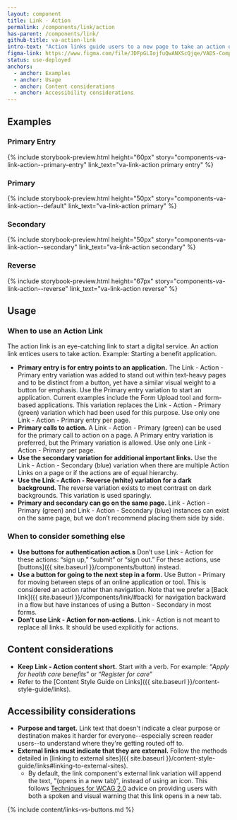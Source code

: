 ```yaml
---
layout: component
title: Link - Action
permalink: /components/link/action
has-parent: /components/link/
github-title: va-action-link
intro-text: "Action links guide users to a new page to take an action or to start an online tool or digital service."
figma-link: https://www.figma.com/file/JDFpGLIojfuQwANXScQjqe/VADS-Component-Examples?type=design&node-id=1312%3A10315&mode=design&t=nYOotVcwdpiMCL5C-1
status: use-deployed
anchors:
  - anchor: Examples
  - anchor: Usage
  - anchor: Content considerations
  - anchor: Accessibility considerations
---
```


## Examples

### Primary Entry

{% include storybook-preview.html height="60px" story="components-va-link-action--primary-entry" link_text="va-link-action primary entry"  %}

### Primary

{% include storybook-preview.html height="50px" story="components-va-link-action--default" link_text="va-link-action primary"  %}

### Secondary

{% include storybook-preview.html height="50px" story="components-va-link-action--secondary" link_text="va-link-action secondary" %}

### Reverse

{% include storybook-preview.html height="67px" story="components-va-link-action--reverse" link_text="va-link-action reverse" %}

## Usage

### When to use an Action Link

The action link is an eye-catching link to start a digital service. An action link entices users to take action. Example: Starting a benefit application.

* **Primary entry is for entry points to an application.** The Link - Action - Primary entry variation was added to stand out within text-heavy pages and to be distinct from a button, yet have a similar visual weight to a button for emphasis. Use the Primary entry variation to start an application. Current examples include the Form Upload tool and form-based applications. This variation replaces the Link - Action - Primary (green) variation which had been used for this purpose. Use only one Link - Action - Primary entry per page.
* **Primary calls to action.** A Link - Action - Primary (green) can be used for the primary call to action on a page. A Primary entry variation is preferred, but the Primary variation is allowed. Use only one Link - Action - Primary per page.
* **Use the secondary variation for additional important links.** Use the Link - Action - Secondary (blue) variation when there are multiple Action Links on a page or if the actions are of equal hierarchy.
* **Use the Link - Action - Reverse (white) variation for a dark background.** The reverse variation exists to meet contrast on dark backgrounds. This variation is used sparingly.
* **Primary and secondary can go on the same page.** Link - Action - Primary (green) and Link - Action - Secondary (blue) instances can exist on the same page, but we don’t recommend placing them side by side.

### When to consider something else

* **Use buttons for authentication action.s** Don’t use Link - Action for these actions: “sign up,” “submit” or “sign out.” For these actions, use [buttons]({{ site.baseurl }}/components/button) instead.
* **Use a button for going to the next step in a form.** Use Button - Primary for moving between steps of an online application or tool. This is considered an action rather than navigation. Note that we prefer a [Back link]({{ site.baseurl }}/components/link/#back) for navigation backward in a flow but have instances of using a Button - Secondary in most forms.
* **Don’t use Link - Action for non-actions.** Link - Action is not meant to replace all links. It should be used explicitly for actions.

## Content considerations

* **Keep Link - Action content short.** Start with a verb. For example: “*Apply for health care benefits*” or “*Register for care*”
* Refer to the [Content Style Guide on Links]({{ site.baseurl }}/content-style-guide/links).

## Accessibility considerations

* **Purpose and target.** Link text that doesn't indicate a clear purpose or destination makes it harder for everyone--especially screen reader users--to understand where they're getting routed off to.
* **External links must indicate that they are external.** Follow the methods detailed in [linking to external sites]({{ site.baseurl }}/content-style-guide/links#linking-to-external-sites).
  * By default, the link component's external link variation will append the text, "(opens in a new tab)", instead of using an icon. This follows [Techniques for WCAG 2.0](https://www.w3.org/TR/WCAG20-TECHS/G201.html) advice on providing users with both a spoken and visual warning that this link opens in a new tab.

{% include content/links-vs-buttons.md %}